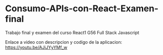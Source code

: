 # Consumo-APIs-con-React-Examen-final
Trabajo final y examen del curso React1 G56 Full Stack Javascript

Enlace a video con descripcion y codigo de la aplicacion: https://youtu.be/AJiJYyYMf_w
